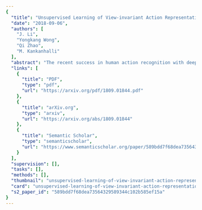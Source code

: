 ```yaml
---
{
  "title": "Unsupervised Learning of View-invariant Action Representations",
  "date": "2018-09-06",
  "authors": [
    "J. Li",
    "Yongkang Wong",
    "Qi Zhao",
    "M. Kankanhalli"
  ],
  "abstract": "The recent success in human action recognition with deep learning methods mostly adopt the supervised learning paradigm, which requires significant amount of manually labeled data to achieve good performance. However, label collection is an expensive and time-consuming process. In this work, we propose an unsupervised learning framework, which exploits unlabeled data to learn video representations. Different from previous works in video representation learning, our unsupervised learning task is to predict 3D motion in multiple target views using video representation from a source view. By learning to extrapolate cross-view motions, the representation can capture view-invariant motion dynamics which is discriminative for the action. In addition, we propose a view-adversarial training method to enhance learning of view-invariant features. We demonstrate the effectiveness of the learned representations for action recognition on multiple datasets.",
  "links": [
    {
      "title": "PDF",
      "type": "pdf",
      "url": "https://arxiv.org/pdf/1809.01844.pdf"
    },
    {
      "title": "arXiv.org",
      "type": "arxiv",
      "url": "https://arxiv.org/abs/1809.01844"
    },
    {
      "title": "Semantic Scholar",
      "type": "semanticscholar",
      "url": "https://www.semanticscholar.org/paper/589bdd7f68dea73564329589344c102b585ef15a"
    }
  ],
  "supervision": [],
  "tasks": [],
  "methods": [],
  "thumbnail": "unsupervised-learning-of-view-invariant-action-representations-thumb.jpg",
  "card": "unsupervised-learning-of-view-invariant-action-representations-card.jpg",
  "s2_paper_id": "589bdd7f68dea73564329589344c102b585ef15a"
}
---
```


